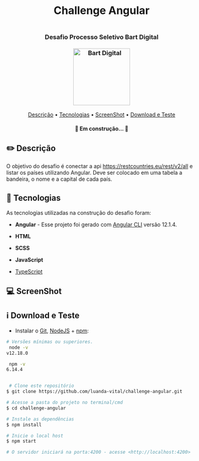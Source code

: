 <h1 align="center">
   <!--<img src="https://upload.wikimedia.org/wikipedia/commons/thumb/c/cf/Angular_full_color_logo.svg/2048px-Angular_full_color_logo.svg.png" alt="Angular" width="50">-->
   Challenge Angular
</h1>

<h3 align="center">
  <br>
    Desafio Processo Seletivo Bart Digital
  <br>
  <br>
    <img src="https://static.wixstatic.com/media/4d5d2b_8e82152ec7f74f3a805cf83d50ace2af~mv2.png/v1/fit/w_2500,h_1330,al_c/4d5d2b_8e82152ec7f74f3a805cf83d50ace2af~mv2.png" alt="Bart Digital" height="150">
  <br>
</h3>

<p align="center">
 <a href="#pencil2-descrição">Descrição</a> •
 <a href="#rocket-tecnologias">Tecnologias</a> •
 <a href="#computer-screenshot">ScreenShot</a> •
 <a href="#information_source-download-e-teste">Download e Teste</a>
</p>

<h4 align="center"> 
	🚧  Em construção...  🚧
</h4>

## :pencil2: Descrição
O objetivo do desafio é conectar a api https://restcountries.eu/rest/v2/all e listar os países utilizando Angular.
Deve ser colocado em uma tabela a bandeira, o nome e a capital de cada país.

## :rocket: Tecnologias

As tecnologias utilizadas na construção do desafio foram:

- **Angular** - Esse projeto foi gerado com [Angular CLI](https://github.com/angular/angular-cli) versão 12.1.4.

- **HTML**

- **SCSS**

- **JavaScript** 

- [TypeScript](https://www.typescriptlang.org/)

## :computer: ScreenShot

## :information_source: Download e Teste

-  Instalar o [Git](https://git-scm.com/), [NodeJS](https://nodejs.org/pt-br/download/) + [npm](https://www.npmjs.com/get-npm):

```bash
# Versões mínimas ou superiores.
 node -v
v12.18.0

 npm -v
6.14.4
```

```bash

 # Clone este repositório
$ git clone https://github.com/luanda-vital/challenge-angular.git

# Acesse a pasta do projeto no terminal/cmd
$ cd challenge-angular

# Instale as dependências
$ npm install

# Inicie o local host
$ npm start

# O servidor iniciará na porta:4200 - acesse <http://localhost:4200> 

```



<!---
## Development server

Run `ng serve` for a dev server. Navigate to `http://localhost:4200/`. The app will automatically reload if you change any of the source files.
-->
